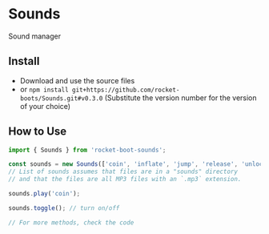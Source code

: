 # Sounds
Sound manager

## Install

* Download and use the source files
* or `npm install git+https://github.com/rocket-boots/Sounds.git#v0.3.0` (Substitute the version number for the version of your choice)

## How to Use

```js
import { Sounds } from 'rocket-boot-sounds';

const sounds = new Sounds(['coin', 'inflate', 'jump', 'release', 'unlock', 'win']);
// List of sounds assumes that files are in a "sounds" directory
// and that the files are all MP3 files with an `.mp3` extension.

sounds.play('coin');

sounds.toggle(); // turn on/off

// For more methods, check the code
```

